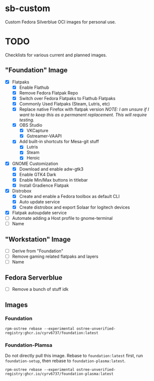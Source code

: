# sb-custom

Custom Fedora Silverblue OCI images for personal use.



# TODO

Checklists for various current and planned images.

## "Foundation" Image
- [X] Flatpaks
  - [X] Enable Flathub
  - [X] Remove Fedora Flatpak Repo
  - [X] Switch over Fedora Flatpaks to Flathub Flatpaks
  - [X] Commonly Used Flatpaks (Steam, Lutris, etc)
  - [X] Replace native Firefox with flatpak version *NOTE: I am unsure if I want to keep this as a permanent replacement. This will require testing.*
  - [X] OBS Studio
    - [X] VKCapture
    - [X] Gstreamer-VAAPI
  - [X] Add built-in shortcuts for Mesa-git stuff
    - [X] Lutris
    - [X] Steam
    - [X] Heroic
- [X] GNOME Customization
  - [X] Download and enable adw-gtk3
  - [X] Enable GTK4 Dark
  - [X] Enable Min/Max buttons in titlebar
  - [X] Install Gradience Flatpak 
- [X] Distrobox
   - [X] Create and enable a Fedora toolbox as default CLI
   - [X] Auto update service 
   - [X] Create distrobox and export Solaar for logitech devices
- [X] Flatpak autoupdate service
- [ ] Automate adding a Host profile to gnome-terminal
- [ ] Name

## "Workstation" Image
- [ ] Derive from "Foundation"
- [ ] Remove gaming related flatpaks and layers
- [ ] Name

## Fedora Serverblue
- [ ] Remove a bunch of stuff idk

## Images

### Foundation

```
rpm-ostree rebase --experimental ostree-unverified-registry:ghcr.io/cyrv6737/foundation:latest
```

### Foundation-Plamsa

Do not directly pull this image. Rebase to `foundation:latest` first, run `foundation-setup`, then rebase to `foundation-plasma:latest`.

```
rpm-ostree rebase --experimental ostree-unverified-registry:ghcr.io/cyrv6737/foundation-plasma:latest
```
